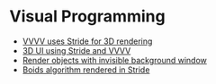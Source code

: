 # Visual Programming

* [VVVV uses Stride for 3D rendering](https://visualprogramming.net/)
* [3D UI using Stride and VVVV](https://github.com/tebjan/StrideUIPageDemo)
* [Render objects with invisible background window](https://github.com/torinos-yt/VL.GlassWindow/tree/master)
* [Boids algorithm rendered in Stride](https://github.com/torinos-yt/VL.Boids-GPU/tree/master)
  